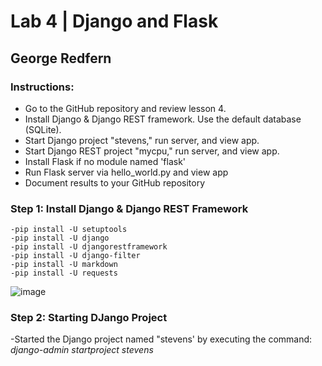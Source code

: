 # Lab 4 | Django and Flask
## George Redfern
### Instructions: 
  - Go to the GitHub repository and review lesson 4.
  - Install Django & Django REST framework. Use the default database (SQLite).
  - Start Django project "stevens," run server, and view app.
  - Start Django REST project "mycpu," run server, and view app.
  - Install Flask if no module named 'flask'
  - Run Flask server via hello_world.py and view app
  - Document results to your GitHub repository

### Step 1: Install Django & Django REST Framework
    -pip install -U setuptools
    -pip install -U django
    -pip install -U djangorestframework
    -pip install -U django-filter
    -pip install -U markdown
    -pip install -U requests

![image](https://github.com/user-attachments/assets/89c26fd4-253b-4682-8a1f-7838f198c188)

### Step 2: Starting DJango Project
  -Started the Django project named "stevens' by executing the command: _django-admin startproject stevens_

